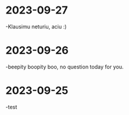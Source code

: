 # 2023-09-27
-Klausimu neturiu, aciu :) 
# 2023-09-26
-beepity boopity boo, no question today for you.

# 2023-09-25
-test


